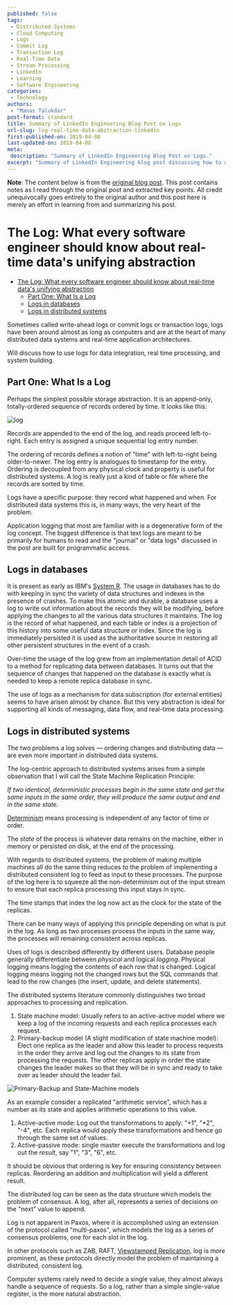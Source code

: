 ```yaml
---
published: false
tags:
 - Distributed Systems
 - Cloud Computing
 - Logs
 - Commit Log
 - Transaction Log
 - Real-Time Data
 - Stream Processing
 - LinkedIn
 - Learning
 - Software Engineering
categories:
 - Technology
authors:
 - "Manas Talukdar"
post-format: standard
title: Summary of LinkedIn Engineering Blog Post on Logs
url-slug: log-real-time-data-abstraction-linkedin
first-published-on: 2019-04-08
last-updated-on: 2019-04-08
meta:
 description: "Summary of LinkedIn Engineering Blog Post on Logs."
excerpt: "Summary of LinkedIn Engineering blog post discussing how to use logs for data integration, real time processing, and system building."
---
```


**Note**: The content below is from the [original blog post](https://engineering.linkedin.com/distributed-systems/log-what-every-software-engineer-should-know-about-real-time-datas-unifying). This post contains notes as I read through the original post and extracted key points. All credit unequivocally goes entirely to the original author and this post here is merely an effort in learning from and summarizing his post.

# The Log: What every software engineer should know about real-time data's unifying abstraction

- [The Log: What every software engineer should know about real-time data's unifying abstraction](#the-log-what-every-software-engineer-should-know-about-real-time-datas-unifying-abstraction)
  - [Part One: What Is a Log](#part-one-what-is-a-log)
  - [Logs in databases](#logs-in-databases)
  - [Logs in distributed systems](#logs-in-distributed-systems)

Sometimes called write-ahead logs or commit logs or transaction logs, logs have been around almost as long as computers and are at the heart of many distributed data systems and real-time application architectures.

Will discuss how to use logs for data integration, real time processing, and system building.

## Part One: What Is a Log

Perhaps the simplest possible storage abstraction. It is an append-only, totally-ordered sequence of records ordered by time. It looks like this:

![log](https://content.linkedin.com/content/dam/engineering/en-us/blog/migrated/log.png)

Records are appended to the end of the log, and reads proceed left-to-right. Each entry is assigned a unique sequential log entry number.

The ordering of records defines a notion of "time" with left-to-right being older-to-newer. The log entry is analogues to timestamp for the entry. Ordering is decoupled from any physical clock and property is useful for distributed systems. A log is really just a kind of table or file where the records are sorted by time.

Logs have a specific purpose: they record what happened and when. For distributed data systems this is, in many ways, the very heart of the problem.

Application logging that most are familiar with is a degenerative form of the log concept. The biggest difference is that text logs are meant to be primarily for humans to read and the "journal" or "data logs" discussed in the post are built for programmatic access.

## Logs in databases

It is present as early as IBM's [System R](http://www.cs.berkeley.edu/~brewer/cs262/SystemR.pdf). The usage in databases has to do with keeping in sync the variety of data structures and indexes in the presence of crashes. To make this atomic and durable, a database uses a log to write out information about the records they will be modifying, before applying the changes to all the various data structures it maintains. The log is the record of what happened, and each table or index is a projection of this history into some useful data structure or index. Since the log is immediately persisted it is used as the authoritative source in restoring all other persistent structures in the event of a crash.

Over-time the usage of the log grew from an implementation detail of ACID to a method for replicating data between databases. It turns out that the sequence of changes that happened on the database is exactly what is needed to keep a remote replica database in sync.

The use of logs as a mechanism for data subscription (for external entities) seems to have arisen almost by chance. But this very abstraction is ideal for supporting all kinds of messaging, data flow, and real-time data processing.

## Logs in distributed systems

The two problems a log solves — ordering changes and distributing data — are even more important in distributed data systems.

The log-centric approach to distributed systems arises from a simple observation that I will call the State Machine Replication Principle:

_If two identical, deterministic processes begin in the same state and get the same inputs in the same order, they will produce the same output and end in the same state._

[Determinism](http://en.wikipedia.org/wiki/Deterministic_algorithm) means processing is independent of any factor of time or order.

The _state_ of the process is whatever data remains on the machine, either in memory or persisted on disk, at the end of the processing.

With regards to distributed systems, the problem of making multiple machines all do the same thing reduces to the problem of implementing a distributed consistent log to feed as input to these processes. The purpose of the log here is to squeeze all the non-determinism out of the input stream to ensure that each replica processing this input stays in sync.

The time stamps that index the log now act as the clock for the state of the replicas.

There can be many ways of applying this principle depending on what is put in the log. As long as two processes process the inputs in the same way, the processes will remaining consistent across replicas.

Uses of logs is described differently by different users. Database people generally differentiate between _physical_ and logical _logging_. Physical logging means logging the contents of each row that is changed. Logical logging means logging not the changed rows but the SQL commands that lead to the row changes (the insert, update, and delete statements).

The distributed systems literature commonly distinguishes two broad approaches to processing and replication.

1. State machine model: Usually refers to an active-active model where we keep a log of the incoming requests and each replica processes each request.
2. Primary-backup model (A slight modification of state machine model): Elect one replica as the leader and allow this leader to process requests in the order they arrive and log out the changes to its state from processing the requests. The other replicas apply in order the state changes the leader makes so that they will be in sync and ready to take over as leader should the leader fail.

![Primary-Backup and State-Machine models](https://content.linkedin.com/content/dam/engineering/en-us/blog/migrated/active_and_passive_arch.png)

As an example consider a replicated "arithmetic service", which has a number as its state and applies arithmetic operations to this value.

1. Active-active mode: Log out the transformations to apply: "+1", "*2", "-4", etc. Each replica would apply these transformations and hence go through the same set of values.
2. Active-passive mode: single master execute the transformations and log out the _result_, say "1", "3", "6", etc.

It should be obvious that ordering is key for ensuring consistency between replicas. Reordering an addition and multiplication will yield a different result.

The distributed log can be seen as the data structure which models the problem of consensus. A log, after all, represents a series of decisions on the "next" value to append.

Log is not apparent in Paxos, where it is accomplished using an extension of the protocol called "multi-paxos", which models the log as a series of consensus problems, one for each slot in the log.

In other protocols such as ZAB, RAFT, [Viewstamped Replication](http://pmg.csail.mit.edu/papers/vr-revisited.pdf), log is more prominent, as these protocols directly model the problem of maintaining a distributed, consistent log.

Computer systems rarely need to decide a single value, they almost always handle a sequence of requests. So a log, rather than a simple single-value register, is the more natural abstraction.
